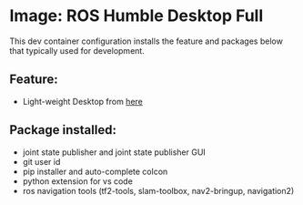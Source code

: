 # Image:  ROS Humble Desktop Full
This dev container configuration installs the feature and packages below that typically used for development.

## Feature:
- Light-weight Desktop from [here](https://github.com/devcontainers/features/tree/main/src/desktop-lite)

## Package installed:
- joint state publisher and joint state publisher GUI
- git user id
- pip installer and auto-complete colcon
- python extension for vs code
- ros navigation tools (tf2-tools, slam-toolbox, nav2-bringup, navigation2)